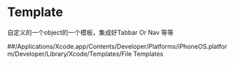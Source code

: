 # Template
自定义的一个object的一个模板，集成好Tabbar Or Nav 等等


##/Applications/Xcode.app/Contents/Developer/Platforms/iPhoneOS.platform/Developer/Library/Xcode/Templates/File Templates
